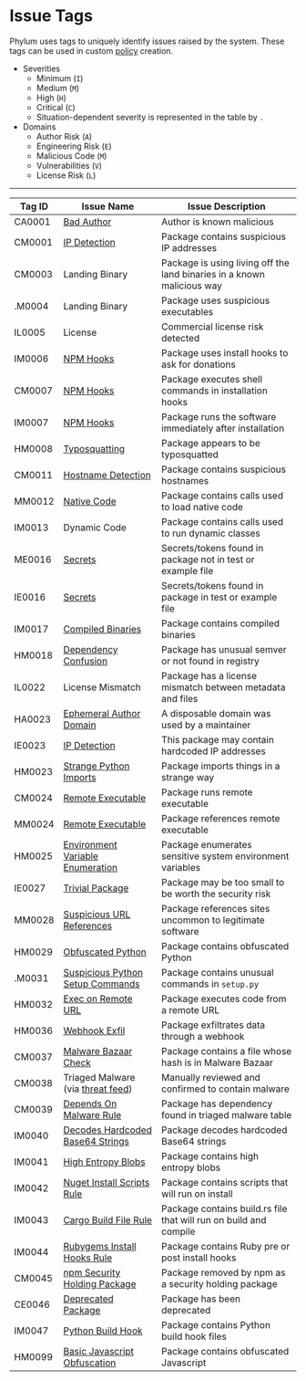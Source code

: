 # Issue Tags

Phylum uses tags to uniquely identify issues raised by the system. These tags can be used in custom [policy](../knowledge_base/policy.md) creation.

- Severities
  - Minimum (`I`)
  - Medium (`M`)
  - High (`H`)
  - Critical (`C`)
  - Situation-dependent severity is represented in the table by `.`
- Domains
  - Author Risk (`A`)
  - Engineering Risk (`E`)
  - Malicious Code (`M`)
  - Vulnerabilities (`V`)
  - License Risk (`L`)

---

| Tag ID | Issue Name | Issue Description |
| --- | --- | --- |
| CA0001 | [Bad Author](../analytics/bad_author.md) | Author is known malicious |
| CM0001 | [IP Detection](../analytics/ip_identification.md) | Package contains suspicious IP addresses |
| CM0003 | Landing Binary | Package is using living off the land binaries in a known malicious way |
| .M0004 | Landing Binary | Package uses suspicious executables |
| IL0005 | License | Commercial license risk detected |
| IM0006 | [NPM Hooks](../analytics/npm_hooks.md) | Package uses install hooks to ask for donations |
| CM0007 | [NPM Hooks](../analytics/npm_hooks.md) | Package executes shell commands in installation hooks |
| IM0007 | [NPM Hooks](../analytics/npm_hooks.md) | Package runs the software immediately after installation |
| HM0008 | [Typosquatting](../analytics/typosquatting.md) | Package appears to be typosquatted |
| CM0011 | [Hostname Detection](../analytics/hostname_identification.md) | Package contains suspicious hostnames |
| MM0012 | [Native Code](../analytics/invokes_native_code.md) | Package contains calls used to load native code |
| IM0013 | Dynamic Code | Package contains calls used to run dynamic classes |
| ME0016 | [Secrets](../analytics/secrets.md) | Secrets/tokens found in package not in test or example file |
| IE0016 | [Secrets](../analytics/secrets.md) | Secrets/tokens found in package in test or example file |
| IM0017 | [Compiled Binaries](../analytics/compiled_binary.md) | Package contains compiled binaries |
| HM0018 | [Dependency Confusion](../analytics/dependency_confusion.md) | Package has unusual semver or not found in registry |
| IL0022 | License Mismatch | Package has a license mismatch between metadata and files |
| HA0023 | [Ephemeral Author Domain](../analytics/ephemeral_domain.md) | A disposable domain was used by a maintainer |
| IE0023 | [IP Detection](../analytics/ip_identification.md) | This package may contain hardcoded IP addresses |
| HM0023 | [Strange Python Imports](../analytics/strange_python_imports.md) | Package imports things in a strange way |
| CM0024 | [Remote Executable](../analytics/remote_exe_ref_or_run.md) | Package runs remote executable |
| MM0024 | [Remote Executable](../analytics/remote_exe_ref_or_run.md) | Package references remote executable |
| HM0025 | [Environment Variable Enumeration](../analytics/env_var_enumeration.md) | Package enumerates sensitive system environment variables |
| IE0027 | [Trivial Package](../analytics/minimal_code.md) | Package may be too small to be worth the security risk |
| MM0028 | [Suspicious URL References](../analytics/suspicious_url_references.md) | Package references sites uncommon to legitimate software |
| HM0029 | [Obfuscated Python](../analytics/obfuscated_python.md) | Package contains obfuscated Python |
| .M0031 | [Suspicious Python Setup Commands](../analytics/suspicious_setup_commands.md) | Package contains unusual commands in `setup.py` |
| HM0032 | [Exec on Remote URL](../analytics/executes_code_at_remote_url.md) | Package executes code from a remote URL |
| HM0036 | [Webhook Exfil](../analytics/webhook_exfil.md) | Package exfiltrates data through a webhook |
| CM0037 | [Malware Bazaar Check](../analytics/malware_bazaar_check.md) | Package contains a file whose hash is in Malware Bazaar |
| CM0038 | Triaged Malware (via [threat feed](../knowledge_base/threat_feed.md)) | Manually reviewed and confirmed to contain malware |
| CM0039 | [Depends On Malware Rule](../analytics/depends_on_malware.md) | Package has dependency found in triaged malware table |
| IM0040 | [Decodes Hardcoded Base64 Strings](../analytics/base64_decoding.md) | Package decodes hardcoded Base64 strings |
| IM0041 | [High Entropy Blobs](../analytics/high_entropy_blobs.md) | Package contains high entropy blobs |
| IM0042 | [Nuget Install Scripts Rule](../analytics/nuget_install_scripts.md) | Package contains scripts that will run on install |
| IM0043 | [Cargo Build File Rule](../analytics/cargo_build_file.md) | Package contains build.rs file that will run on build and compile |
| IM0044 | [Rubygems Install Hooks Rule](../analytics/ruby_install_hooks.md) | Package contains Ruby pre or post install hooks |
| CM0045 | [npm Security Holding Package](../analytics/npm_security_holding.md) | Package removed by npm as a security holding package |
| CE0046 | [Deprecated Package](../analytics/deprecated_package.md) | Package has been deprecated |
| IM0047 | [Python Build Hook](../analytics/python_build_hook.md) | Package contains Python build hook files |
| HM0099 | [Basic Javascript Obfuscation](../analytics/obfuscated_javascript.md) | Package contains obfuscated Javascript |
